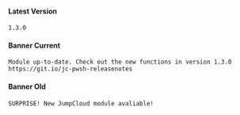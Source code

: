 #### Latest Version

```
1.3.0
```

#### Banner Current

```
Module up-to-date. Check out the new functions in version 1.3.0 https://git.io/jc-pwsh-releasenotes 
```

#### Banner Old

```
SURPRISE! New JumpCloud module avaliable!
```
